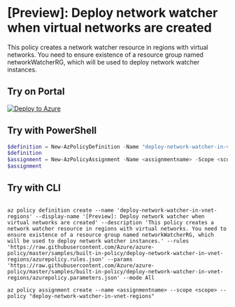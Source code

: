 # [Preview]: Deploy network watcher when virtual networks are created

This policy creates a network watcher resource in regions with virtual networks. You need to ensure existence of a resource group named networkWatcherRG, which will be used to deploy network watcher instances.

## Try on Portal

[![Deploy to Azure](http://azuredeploy.net/deploybutton.png)](https://portal.azure.com/#blade/Microsoft_Azure_Policy/CreatePolicyDefinitionBlade/uri/https%3A%2F%2Fraw.githubusercontent.com%2FAzure%2Fazure-policy%2Fmaster%2Fsamples%2Fbuilt-in-policy%2Fdeploy-network-watcher-in-vnet-regions%2Fazurepolicy.json)

## Try with PowerShell

````powershell
$definition = New-AzPolicyDefinition -Name "deploy-network-watcher-in-vnet-regions" -DisplayName "[Preview]: Deploy network watcher when virtual networks are created" -description "This policy creates a network watcher resource in regions with virtual networks. You need to ensure existence of a resource group named networkWatcherRG, which will be used to deploy network watcher instances." -Policy 'https://raw.githubusercontent.com/Azure/azure-policy/master/samples/built-in-policy/deploy-network-watcher-in-vnet-regions/azurepolicy.rules.json' -Parameter 'https://raw.githubusercontent.com/Azure/azure-policy/master/samples/built-in-policy/deploy-network-watcher-in-vnet-regions/azurepolicy.parameters.json' -Mode All
$definition
$assignment = New-AzPolicyAssignment -Name <assignmentname> -Scope <scope>  -PolicyDefinition $definition
$assignment 
````



## Try with CLI

````cli

az policy definition create --name 'deploy-network-watcher-in-vnet-regions' --display-name '[Preview]: Deploy network watcher when virtual networks are created' --description 'This policy creates a network watcher resource in regions with virtual networks. You need to ensure existence of a resource group named networkWatcherRG, which will be used to deploy network watcher instances.' --rules 'https://raw.githubusercontent.com/Azure/azure-policy/master/samples/built-in-policy/deploy-network-watcher-in-vnet-regions/azurepolicy.rules.json' --params 'https://raw.githubusercontent.com/Azure/azure-policy/master/samples/built-in-policy/deploy-network-watcher-in-vnet-regions/azurepolicy.parameters.json' --mode All

az policy assignment create --name <assignmentname> --scope <scope> --policy "deploy-network-watcher-in-vnet-regions" 

````
